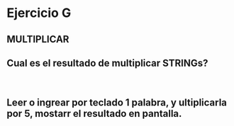 # Ejercicio G
## MULTIPLICAR
## Cual es el resultado de multiplicar STRINGs?

<br />

## Leer o ingrear por teclado 1 palabra, y ultiplicarla por 5, mostarr el resultado en pantalla.